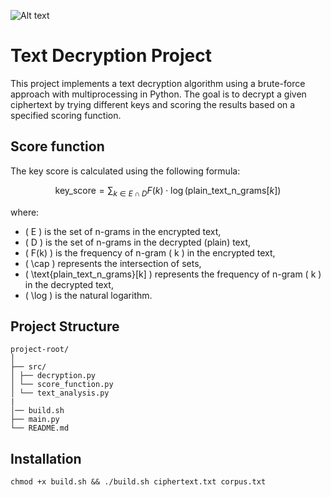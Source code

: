 ![Alt text](https://upload.wikimedia.org/wikipedia/commons/thumb/5/51/Skytale.png/640px-Skytale.png)

# Text Decryption Project

This project implements a text decryption algorithm using a brute-force approach with multiprocessing in Python. The goal is to decrypt a given ciphertext by trying different keys and scoring the results based on a specified scoring function.

## Score function 

The key score is calculated using the following formula:

$$ \text{key\_score} = \sum_{k \in E \cap D} F(k) \cdot \log(\text{plain\_text\_n\_grams}[k])$$

where:
- \( E \) is the set of n-grams in the encrypted text,
- \( D \) is the set of n-grams in the decrypted (plain) text,
- \( F(k) \) is the frequency of n-gram \( k \) in the encrypted text,
- \( \cap \) represents the intersection of sets,
- \( \text{plain\_text\_n\_grams}[k] \) represents the frequency of n-gram \( k \) in the decrypted text,
- \( \log \) is the natural logarithm.


## Project Structure
```
project-root/
│
├── src/
│ ├── decryption.py
│ └── score_function.py
│ └── text_analysis.py
|
│── build.sh
├── main.py
└── README.md
```
## Installation 
```
chmod +x build.sh && ./build.sh ciphertext.txt corpus.txt
```
